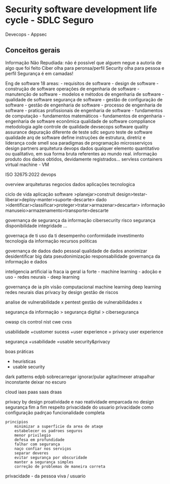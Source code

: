 # Security software development life cycle - SDLC Seguro
Devecops - Appsec

## Conceitos gerais

Informação Não Repudiada: não é possível que alguem negue a autoria de algo que foi feito
Ciber olha para peronsa/perfil 
Security olha para pessoa e perfil
Segurança é em camadas!

Eng de software
    18 areas:
        - requisitos de software
        - design de software
        - construção de software
            operações de engenharia de software
        - manutenção de software
        - modelos e métodos de engenharia de software
        - qualidade de software
            segurança de software
        - gestão de configuração de software
        - gestão de engenharia de software
        - processo de engenharia de software
        - praticas profissionais de engenharia de software
        - fundamentos de computação
        - fundamentos matemáticos
        - fundamentos de engenharia
        - engenharia de software econômica
qualidade de software
comppliance
metodologia
agile
controle de qualidade
devsecops
software quality assurance
depuração
    diferente de teste
sdlc seguro
teste de software
qualidade
arq de software
    define instruções de estrutura, diretriz e liderança
code smell
soa
paradigmas de programação
microsserviços
design partners
arquitetura devops
dados
    qualquer elemento quantitativo ou qualitativo, em sua forma bruta referentes ao mundo real.
informação
    produto dos dados obtidos, devidamente registrados...
servless
containers
virtual machine - VM

ISO 32675:2022
    devops

overview arquiteturas
    negocios
    dados
    aplicações
    tecnologica

ciclo de vida
    aplicação software
        >planejar>construit design>testar-liberar>deploy-manter>suporte-descarte>
    dado
        >identificar>classificar>proteger>tratar>armazenar>descartar>
    informação
        manuseio>armazenamento>transporte>descarte

governança de segurança da informação
    cibersecurity
    risco
    segurança
    disponibilidade
    integridade
    ...

governaça de ti
    uso da ti
    desempenho
    conformidade
    investimento
    tecnologia da informação
    recursos
    politicas

governança de dados
    dado pessoal
    qualidade de dados
    anonimizar
    desidentificar
    big data
    pseudonimização
    responsabilidade
    governança da informação e dados

inteligencia artificial
    ia fraca
    ia geral
    ia forte
    - machine learning
    - adoção e uso
    - redes neurais
    - deep learning

governança de ia
    pln
    visão computacional
    machine learning
    deep learning
    redes neurais
    dias
    privacy by design
    gestão de riscos

analise de vulnerabilidade x pentest
gestão de vulnerabilidades x

segurança da informação > segurança digital > cibersegurança

owasp
cis control
nist
cwe
cvss

usabilidade
+customer sucess
+user experience
= privacy user experience

segurança
+usabilidade
=usable security&privacy

boas práticas
- heurísticas
- usable security

dark patterns
    edpb
        sobrecarregar
        ignorar/pular
        agitar/mexer
        atrapalhar
        inconstante
        deixar no escuro

cloud
    iaas
    paas
    saas
    draas

privacy by design
    proatividade e nao reatividade
    emparcada no design
    segurança fim a fim
    respeito privacidade do usuario
    privacidade como configuração padrçao
    funcionalidade completa

    principios
        minimizar a superficie da area de ataqe
        estabelecer os padroes seguros
        menor privilegio
        defesa em profundidade
        falhar com segurança
        naço confiar nos serviços
        separar deveres
        evitar segurança por obscuridade
        manter a segurança simples
        correção de problemas de maneira correta

privacidade - da pessoa viva / usuario